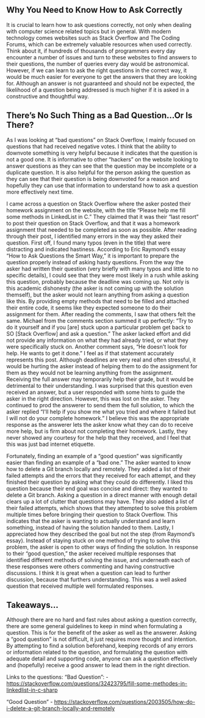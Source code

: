 
## Why You Need to Know How to Ask Correctly
It is crucial to learn how to ask questions correctly, not only when dealing with computer science related topics but in general. With modern technology comes websites such as Stack Overflow and The Coding Forums, which can be extremely valuable resources when used correctly. Think about it, if hundreds of thousands of programmers every day encounter a number of issues and turn to these websites to find answers to their questions, the number of queries every day would be astronomical. However, if we can learn to ask the right questions in the correct way, it would be much easier for everyone to get the answers that they are looking for. Although an answer is not guaranteed and should not be expected, the likelihood of a question being addressed is much higher if it is asked in a constructive and thoughtful way. 

## There’s No Such Thing as a Bad Question…Or Is There?

As I was looking at “bad questions” on Stack Overflow, I mainly focused on questions that had received negative votes. I think that the ability to downvote something is very helpful because it indicates that the question is not a good one. It is informative to other “hackers” on the website looking to answer questions as they can see that the question may be incomplete or a duplicate question. It is also helpful for the person asking the question as they can see that their question is being downvoted for a reason and hopefully they can use that information to understand how to ask a question more effectively next time. 

I came across a question on Stack Overflow where the asker posted their homework assignment on the website, with the title “Please help me fill some methods in LinkedList in C.” They claimed that it was their “last resort” to post their question on Stack Overflow, and that it was a homework assignment that needed to be completed as soon as possible. After reading through their post, I identified many errors in the way they asked their question. First off, I found many typos (even in the title) that were distracting and indicated hastiness. According to Eric Raymond’s essay “How to Ask Questions the Smart Way,” it is important to prepare the question properly instead of asking hasty questions. From the way the asker had written their question (very briefly with many typos and little to no specific details), I could see that they were most likely in a rush while asking this question, probably because the deadline was coming up. Not only is this academic dishonesty (the asker is not coming up with the solution themself), but the asker would not learn anything from asking a question like this. By providing empty methods that need to be filled and attached their entire code, it seems like they expected someone to do their assignment for them. After reading the comments, I saw that others felt the same. Michael from the comments section summed it up perfectly: “Try to do it yourself and if you [are]  stuck upon a particular problem get back to SO [Stack Overflow] and ask a question.” The asker lacked effort and did not provide any information on what they had already tried, or what they were specifically stuck on. Another comment says, “He doesn't look for help. He wants to get it done.” I feel as if that statement accurately represents this post. Although deadlines are very real and often stressful, it would be hurting the asker instead of helping them to do the assignment for them as they would not be learning anything from the assignment. Receiving the full answer may temporarily help their grade, but it would be detrimental to their understanding. I was surprised that this question even received an answer, but a user responded with some hints to guide the asker in the right direction. However, this was lost on the asker. They continued to prod the answerer to send them the full solution, to which the asker replied “I'll help if you show me what you tried and where it failed but I will not do your complete homework.” I believe this was the appropriate response as the answerer lets the asker know what they can do to receive more help, but is firm about not completing their homework. Lastly, they never showed any courtesy for the help that they received, and I feel that this was just bad internet etiquette. 

Fortunately, finding an example of a “good question” was significantly easier than finding an example of a “bad one.” The asker wanted to know how to delete a Git branch locally and remotely. They added a list of their failed attempts and the errors that they received for each attempt, and they finished their question by asking what they could do differently. I liked this question because their end goal was concise and direct: they wanted to delete a Git branch. Asking a question in a direct manner with enough detail clears up a lot of clutter that questions may have. They also added a list of their failed attempts, which shows that they attempted to solve this problem multiple times before bringing their question to Stack Overflow. This indicates that the asker is wanting to actually understand and learn something, instead of having the solution handed to them. Lastly, I appreciated how they described the goal but not the step (from Raymond’s essay). Instead of staying stuck on one method of trying to solve this problem, the asker is open to other ways of finding the solution. In response to their “good question,” the asker received multiple responses that identified different methods of solving the issue, and underneath each of these responses were others commenting and having constructive discussions. I think it is great when a question can lead to further discussion, because that furthers understanding. This was a well asked question that received multiple well formulated responses. 

## Takeaways…
Although there are no hard and fast rules about asking a question correctly, there are some general guidelines to keep in mind when formulating a question. This is for the benefit of the asker as well as the answerer. Asking a “good question” is not difficult, it just requires more thought and intention. By attempting to find a solution beforehand, keeping records of any errors or information related to the question, and formulating the question with adequate detail and supporting code, anyone can ask a question effectively and (hopefully) receive a good answer to lead them in the right direction. 

Links to the questions:
“Bad Question”: - https://stackoverflow.com/questions/32423795/fill-some-methodes-in-linkedlist-in-c-sharp

“Good Question” - https://stackoverflow.com/questions/2003505/how-do-i-delete-a-git-branch-locally-and-remotely 
